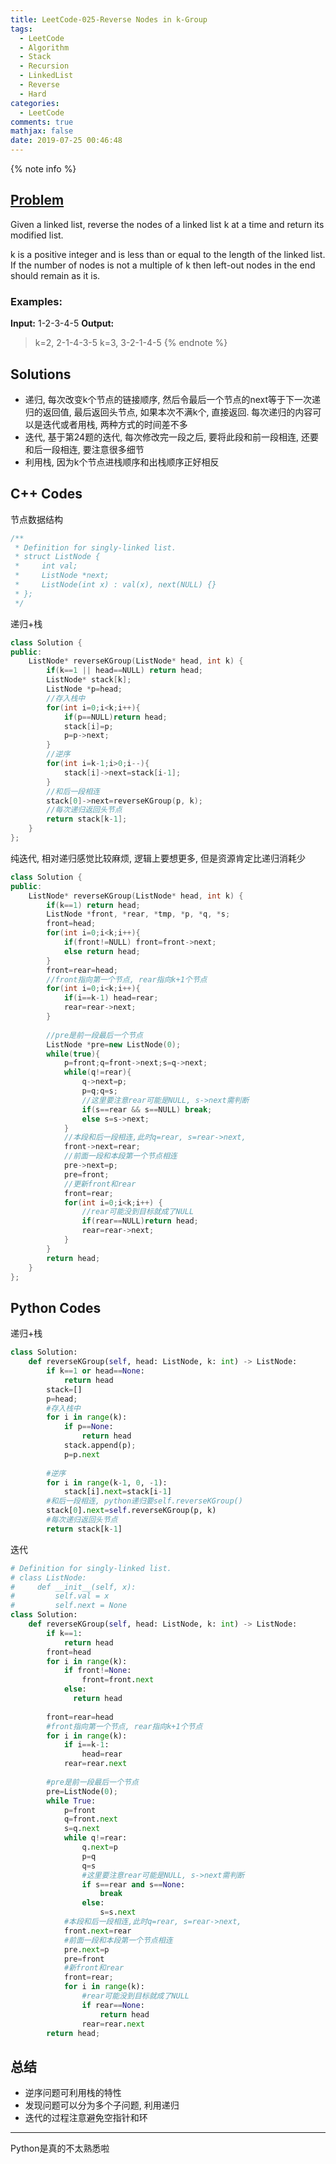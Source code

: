 ```yaml
---
title: LeetCode-025-Reverse Nodes in k-Group
tags:
  - LeetCode
  - Algorithm
  - Stack
  - Recursion
  - LinkedList
  - Reverse
  - Hard
categories:
  - LeetCode
comments: true
mathjax: false
date: 2019-07-25 00:46:48
---
```


<meta name="referrer" content="no-referrer" />

{% note info %}
## [Problem](https://leetcode-cn.com/problems/reverse-nodes-in-k-group/submissions/)   
Given a linked list, reverse the nodes of a linked list k at a time and return its modified list.

k is a positive integer and is less than or equal to the length of the linked list. If the number of nodes is not a multiple of k then left-out nodes in the end should remain as it is.

### Examples:
**Input:** 1-2-3-4-5
**Output:** 
> k=2, 2-1-4-3-5
> k=3, 3-2-1-4-5
{% endnote %}
<!--more-->

## Solutions
- 递归, 每次改变k个节点的链接顺序, 然后令最后一个节点的next等于下一次递归的返回值, 最后返回头节点, 如果本次不满k个, 直接返回. 每次递归的内容可以是迭代或者用栈, 两种方式的时间差不多
- 迭代, 基于第24题的迭代, 每次修改完一段之后, 要将此段和前一段相连, 还要和后一段相连, 要注意很多细节
- 利用栈, 因为k个节点进栈顺序和出栈顺序正好相反


## C++ Codes
节点数据结构

```C++
/**
 * Definition for singly-linked list.
 * struct ListNode {
 *     int val;
 *     ListNode *next;
 *     ListNode(int x) : val(x), next(NULL) {}
 * };
 */

```

递归+栈

```C++
class Solution {
public:
    ListNode* reverseKGroup(ListNode* head, int k) {
        if(k==1 || head==NULL) return head;
        ListNode* stack[k];
        ListNode *p=head;
        //存入栈中
        for(int i=0;i<k;i++){
            if(p==NULL)return head;
            stack[i]=p;
            p=p->next;
        }
        //逆序
        for(int i=k-1;i>0;i--){
            stack[i]->next=stack[i-1];
        }
        //和后一段相连
        stack[0]->next=reverseKGroup(p, k);
        //每次递归返回头节点
        return stack[k-1]; 
    }
};
```

纯迭代, 相对递归感觉比较麻烦, 逻辑上要想更多, 但是资源肯定比递归消耗少
```C++
class Solution {
public:
    ListNode* reverseKGroup(ListNode* head, int k) {
        if(k==1) return head;
        ListNode *front, *rear, *tmp, *p, *q, *s;
        front=head;
        for(int i=0;i<k;i++){
            if(front!=NULL) front=front->next;
            else return head;
        }
        front=rear=head;
        //front指向第一个节点, rear指向k+1个节点
        for(int i=0;i<k;i++){
            if(i==k-1) head=rear;
            rear=rear->next;
        }
        
        //pre是前一段最后一个节点
        ListNode *pre=new ListNode(0);
        while(true){
            p=front;q=front->next;s=q->next;
            while(q!=rear){
                q->next=p;
                p=q;q=s;
                //这里要注意rear可能是NULL, s->next需判断
                if(s==rear && s==NULL) break;
                else s=s->next;                
            }
            //本段和后一段相连,此时q=rear, s=rear->next, 
            front->next=rear;
            //前面一段和本段第一个节点相连 
            pre->next=p;
            pre=front;
            //更新front和rear
            front=rear;
            for(int i=0;i<k;i++) {
                //rear可能没到目标就成了NULL
                if(rear==NULL)return head;
                rear=rear->next;
            }
        }
        return head;  
    }
};
```

## Python Codes
递归+栈

```python
class Solution:
    def reverseKGroup(self, head: ListNode, k: int) -> ListNode:
        if k==1 or head==None:
            return head
        stack=[]
        p=head;
        #存入栈中
        for i in range(k):
            if p==None:
                return head
            stack.append(p);
            p=p.next
        
        #逆序
        for i in range(k-1, 0, -1):
            stack[i].next=stack[i-1]
        #和后一段相连, python递归要self.reverseKGroup()
        stack[0].next=self.reverseKGroup(p, k)
        #每次递归返回头节点
        return stack[k-1] 
```

迭代

```python
# Definition for singly-linked list.
# class ListNode:
#     def __init__(self, x):
#         self.val = x
#         self.next = None
class Solution:
    def reverseKGroup(self, head: ListNode, k: int) -> ListNode:
        if k==1:
            return head
        front=head
        for i in range(k):
            if front!=None:
                front=front.next
            else:
              return head    
        
        front=rear=head
        #front指向第一个节点, rear指向k+1个节点
        for i in range(k):
            if i==k-1:
                head=rear
            rear=rear.next 
            
        #pre是前一段最后一个节点
        pre=ListNode(0);
        while True:
            p=front
            q=front.next
            s=q.next
            while q!=rear:
                q.next=p
                p=q
                q=s
                #这里要注意rear可能是NULL, s->next需判断
                if s==rear and s==None:
                    break
                else:
                    s=s.next                     
            #本段和后一段相连,此时q=rear, s=rear->next, 
            front.next=rear
            #前面一段和本段第一个节点相连 
            pre.next=p
            pre=front
            #新front和rear
            front=rear;
            for i in range(k):
                #rear可能没到目标就成了NULL
                if rear==None:
                    return head
                rear=rear.next
        return head;  
```

## 总结
- 逆序问题可利用栈的特性
- 发现问题可以分为多个子问题, 利用递归
- 迭代的过程注意避免空指针和环

-------
Python是真的不太熟悉啦
